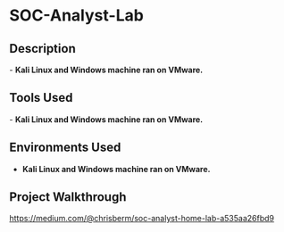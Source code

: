 # SOC-Analyst-Lab

<h2>Description</h2>
- <b>Kali Linux and Windows machine ran on VMware.</b>
<br />
<h2>Tools Used</h2>
- <b>Kali Linux and Windows machine ran on VMware.</b>

<h2>Environments Used </h2>

- <b>Kali Linux and Windows machine ran on VMware.</b>

<h2>Project Walkthrough</h2>

https://medium.com/@chrisberm/soc-analyst-home-lab-a535aa26fbd9

</body>
</html>
